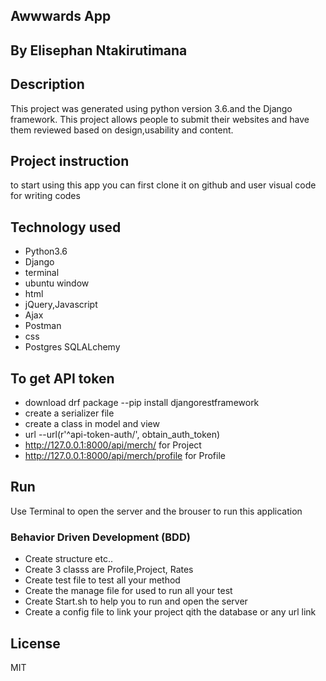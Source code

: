 ## Awwwards App

## By Elisephan Ntakirutimana

## Description

This project was generated using python version 3.6.and the Django framework. This project allows people to submit their websites and have them reviewed based on design,usability and content.

 
## Project instruction 

to start using this app you can first clone it on github
and user visual code for writing codes

## Technology used

* Python3.6
* Django
* terminal 
* ubuntu window
* html
* jQuery,Javascript
* Ajax
* Postman
* css
* Postgres SQLALchemy

## To get API token 

* download drf package  --pip install djangorestframework 
* create a serializer file
* create a class in model and view
* url --url(r'^api-token-auth/', obtain_auth_token)
* http://127.0.0.1:8000/api/merch/ for Project
* http://127.0.0.1:8000/api/merch/profile for Profile

## Run

Use Terminal to open the server and the brouser to run this application

### Behavior Driven Development (BDD)

* Create structure  etc..
* Create 3 classs are Profile,Project, Rates
* Create test file to test all your method 
* Create the manage file for used to run all your test
* Create Start.sh to help you to run and open the server
* Create a config file to link your project qith the database or any url link

## License

MIT


